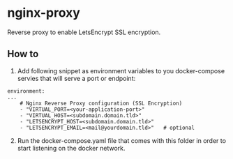 # nginx-proxy
Reverse proxy to enable LetsEncrypt SSL encryption. 

## How to
1. Add following snippet as environment variables to you docker-compose servies that will serve a port or endpoint:
```
environment:
...
    # Nginx Reverse Proxy configuration (SSL Encryption)
    - "VIRTUAL_PORT=<your-application-port>"
    - "VIRTUAL_HOST=<subdomain.domain.tld>"
    - "LETSENCRYPT_HOST=<subdomain.domain.tld>"
    - "LETSENCRYPT_EMAIL=<mail@yourdomain.tld>"   # optional
```

2. Run the docker-compose.yaml file that comes with this folder in order to start listening on the docker network.